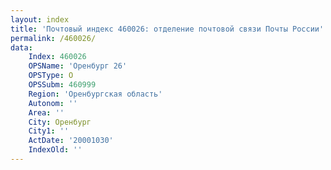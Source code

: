 ```yaml
---
layout: index
title: 'Почтовый индекс 460026: отделение почтовой связи Почты России'
permalink: /460026/
data:
    Index: 460026
    OPSName: 'Оренбург 26'
    OPSType: О
    OPSSubm: 460999
    Region: 'Оренбургская область'
    Autonom: ''
    Area: ''
    City: Оренбург
    City1: ''
    ActDate: '20001030'
    IndexOld: ''
---
```

